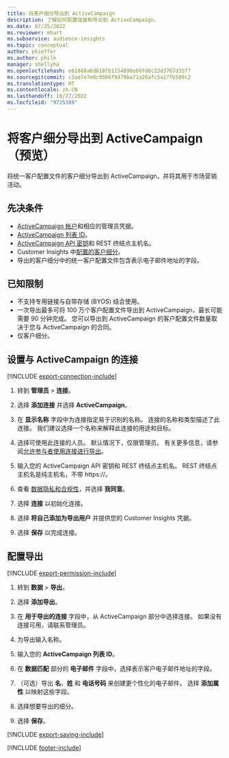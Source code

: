 ```yaml
---
title: 将客户细分导出到 ActiveCampaign
description: 了解如何配置连接和导出到 ActiveCampaign。
ms.date: 07/25/2022
ms.reviewer: mhart
ms.subservice: audience-insights
ms.topic: conceptual
author: pkieffer
ms.author: philk
manager: shellyha
ms.openlocfilehash: e62888a6d618fb1154890e607d8c23d3767d35f7
ms.sourcegitcommit: c3ae7e7e0c9566f9479ba71a26afc5a17fb589c2
ms.translationtype: HT
ms.contentlocale: zh-CN
ms.lasthandoff: 10/27/2022
ms.locfileid: "9725389"
---
```

# <a name="export-segments-to-activecampaign-preview"></a>将客户细分导出到 ActiveCampaign（预览）

将统一客户配置文件的客户细分导出到 ActiveCampaign，并将其用于市场营销活动。

## <a name="prerequisites"></a>先决条件

- [ActiveCampaign 帐户](https://www.activecampaign.com/)和相应的管理员凭据。
- [ActiveCampaign 列表 ID](https://help.activecampaign.com/hc/articles/360000030559-How-to-create-a-list-in-ActiveCampaign)。
- [ActiveCampaign API 密钥](https://help.activecampaign.com/hc/articles/207317590-Getting-started-with-the-API#how-to-obtain-your-activecampaign-api-url-and-key)和 REST 终结点主机名。
- Customer Insights 中[配置的客户细分](segments.md)。
- 导出的客户细分中的统一客户配置文件包含表示电子邮件地址的字段。

## <a name="known-limitations"></a>已知限制

- 不支持专用链接与自带存储 (BYOS) 结合使用。
- 一次导出最多可将 100 万个客户配置文件导出到 ActiveCampaign，最长可能需要 90 分钟完成。 您可以导出到 ActiveCampaign 的客户配置文件数量取决于您与 ActiveCampaign 的合同。
- 仅客户细分。

## <a name="set-up-connection-to-activecampaign"></a>设置与 ActiveCampaign 的连接

[!INCLUDE [export-connection-include](includes/export-connection-admn.md)]

1. 转到 **管理员** > **连接**。

1. 选择 **添加连接** 并选择 **ActiveCampaign**。

1. 在 **显示名称** 字段中为连接指定易于识别的名称。 连接的名称和类型描述了此连接。 我们建议选择一个名称来解释此连接的用途和目标。

1. 选择可使用此连接的人员。 默认情况下，仅限管理员。 有关更多信息，请参阅[允许参与者使用连接进行导出](connections.md#allow-contributors-to-use-a-connection-for-exports)。

1. 输入您的 ActiveCampaign API 密钥和 REST 终结点主机名。 REST 终结点主机名是纯主机名，不带 https://。

1. 查看 [数据隐私和合规性](connections.md#data-privacy-and-compliance)，并选择 **我同意**。

1. 选择 **连接** 以初始化连接。

1. 选择 **将自己添加为导出用户** 并提供您的 Customer Insights 凭据。

1. 选择 **保存** 以完成连接。

## <a name="configure-an-export"></a>配置导出

[!INCLUDE [export-permission-include](includes/export-permission.md)]

1. 转到 **数据** > **导出**。

1. 选择 **添加导出**。

1. 在 **用于导出的连接** 字段中，从 ActiveCampaign 部分中选择连接。 如果没有连接可用，请联系管理员。

1. 为导出输入名称。

1. 输入您的 **ActiveCampaign 列表 ID**。

1. 在 **数据匹配** 部分的 **电子邮件** 字段中，选择表示客户电子邮件地址的字段。

1. （可选）导出 **名**、**姓** 和 **电话号码** 来创建更个性化的电子邮件。 选择 **添加属性** 以映射这些字段。

1. 选择想要导出的细分。

1. 选择 **保存**。

[!INCLUDE [export-saving-include](includes/export-saving.md)]

[!INCLUDE [footer-include](includes/footer-banner.md)]
